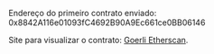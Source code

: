 Endereço do primeiro contrato enviado: 0x8842A116e01093fC4692B90A9Ec661ce0BB06146

Site para visualizar o contrato: [Goerli Etherscan](https://goerli.etherscan.io/).